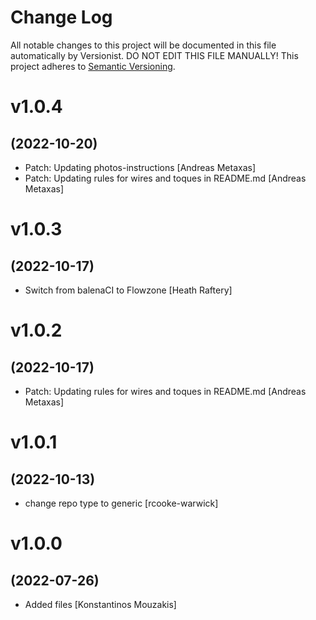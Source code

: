 # Change Log

All notable changes to this project will be documented in this file
automatically by Versionist. DO NOT EDIT THIS FILE MANUALLY!
This project adheres to [Semantic Versioning](http://semver.org/).

# v1.0.4
## (2022-10-20)

* Patch: Updating photos-instructions [Andreas Metaxas]
* Patch: Updating rules for wires and toques in README.md [Andreas Metaxas]

# v1.0.3
## (2022-10-17)

* Switch from balenaCI to Flowzone [Heath Raftery]

# v1.0.2
## (2022-10-17)

* Patch: Updating rules for wires and toques in README.md [Andreas Metaxas]

# v1.0.1
## (2022-10-13)

* change repo type to generic [rcooke-warwick]

# v1.0.0
## (2022-07-26)

* Added files [Konstantinos Mouzakis]
